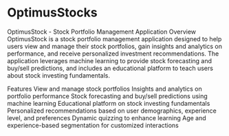 # OptimusStocks
OptimusStock - Stock Portfolio Management Application
Overview
OptimusStock is a stock portfolio management application designed to help users view and manage their stock portfolios, gain insights and analytics on performance, and receive personalized investment recommendations. The application leverages machine learning to provide stock forecasting and buy/sell predictions, and includes an educational platform to teach users about stock investing fundamentals.

Features
View and manage stock portfolios
Insights and analytics on portfolio performance
Stock forecasting and buy/sell predictions using machine learning
Educational platform on stock investing fundamentals
Personalized recommendations based on user demographics, experience level, and preferences
Dynamic quizzing to enhance learning
Age and experience-based segmentation for customized interactions
